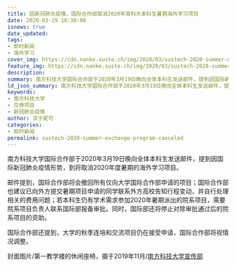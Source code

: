 ```yaml
---
title: 因新冠肺炎疫情，国际合作部取消2020年南科大本科生暑期海外学习项目
date: 2020-03-19 18:30:00
isnews: true
date_updated:
tags:
- 即时新闻
- 海外学习
cover_img: https://cdn.nanke.suste.ch/img/2020/03/sustech-2020-summer-exchange-program-canceled-scale.jpg
feature_img: https://cdn.nanke.suste.ch/img/2020/03/sustech-2020-summer-exchange-program-canceled-scale.jpg
description:
summary: 南方科技大学国际合作部于2020年3月19日晚向全体本科生发送邮件，提到因国际新冠肺炎疫情形势，将取消2020年度暑期的海外学习项目。
ld_json_summary: 南方科技大学国际合作部于2020年3月19日晚向全体本科生发送邮件，提到因国际新冠肺炎疫情形势，到将取消2020年度暑期的海外学习项目。邮件提到，国际合作部将会撤回所有仅向大学国际合作部申请的项目；
keywords:
- 南方科技大学
- 交换项目
- 新冠肺炎疫情
author: 淳于妮可
categories:
- 即时新闻
permalink: sustech-2020-summer-exchange-program-canceled
---
```

南方科技大学国际合作部于2020年3月19日晚向全体本科生发送邮件，提到因国际新冠肺炎疫情形势，到将取消2020年度暑期的海外学习项目。

邮件提到，国际合作部将会撤回所有仅向大学国际合作部申请的项目；国际合作部也建议已向外方提交暑期项目申请的同学联系外方高校告知行程变动，并自行处理相关的费用问题；若本科生仍有学术需求参加2020年暑期派出的院系项目，需要院系项目负责人联系国际部报备审批。同时，国际部还将停止对除审批通过后的院系项目的资助。

国际合作部还提到，大学的秋季连培和交流项目仍在接受申请，国际合作部将视情况调整。

封面图片/第一教学楼的休闲座椅，摄于2019年11月/[南方科技大学宣传部](https://newshub.sustech.edu.cn/wp-content/uploads/2019/11/DSC03862.jpg)
